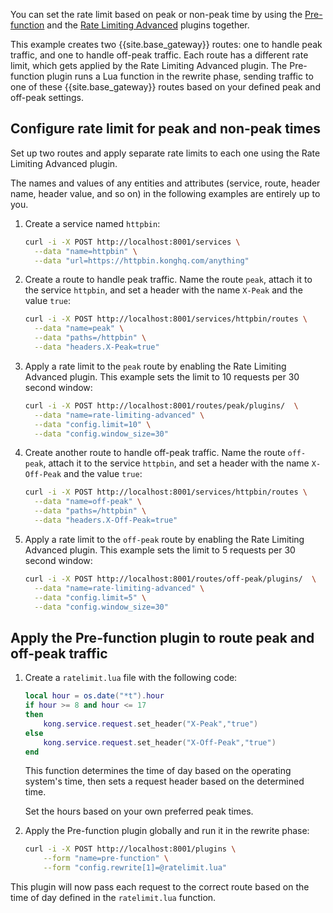 
You can set the rate limit based on peak or non-peak time by using the [Pre-function](/hub/kong-inc/pre-function/) and the [Rate Limiting Advanced](/hub/kong-inc/rate-limiting-advanced/) plugins together.

This example creates two {{site.base_gateway}} routes: one to handle peak traffic, and one to handle off-peak traffic. 
Each route has a different rate limit, which gets applied by the Rate Limiting Advanced plugin.
The Pre-function plugin runs a Lua function in the rewrite phase, sending traffic to one of these {{site.base_gateway}} routes based on your defined peak and off-peak settings.

## Configure rate limit for peak and non-peak times

Set up two routes and apply separate rate limits to each one using the Rate Limiting Advanced plugin.

The names and values of any entities and attributes (service, route, header name, header value, and so on) 
in the following examples are entirely up to you.

1. Create a service named `httpbin`:

    ```bash
    curl -i -X POST http://localhost:8001/services \
      --data "name=httpbin" \
      --data "url=https://httpbin.konghq.com/anything"
    ```

1. Create a route to handle peak traffic.
Name the route `peak`, attach it to the service `httpbin`, and set a header with the name `X-Peak` and the value `true`:
 
    ```bash
    curl -i -X POST http://localhost:8001/services/httpbin/routes \
      --data "name=peak" \
      --data "paths=/httpbin" \
      --data "headers.X-Peak=true"
    ```

1. Apply a rate limit to the `peak` route by enabling the Rate Limiting Advanced plugin. 
This example sets the limit to 10 requests per 30 second window:

    ```bash
    curl -i -X POST http://localhost:8001/routes/peak/plugins/  \
      --data "name=rate-limiting-advanced" \
      --data "config.limit=10" \
      --data "config.window_size=30"
    ```

1. Create another route to handle off-peak traffic. 
Name the route `off-peak`, attach it to the service `httpbin`, and set a header with the name `X-Off-Peak` and the value `true`:

    ```bash
    curl -i -X POST http://localhost:8001/services/httpbin/routes \
      --data "name=off-peak" \
      --data "paths=/httpbin" \
      --data "headers.X-Off-Peak=true"
    ```

1. Apply a rate limit to the `off-peak` route by enabling the Rate Limiting Advanced plugin. 
This example sets the limit to 5 requests per 30 second window:

    ```bash
    curl -i -X POST http://localhost:8001/routes/off-peak/plugins/  \
      --data "name=rate-limiting-advanced" \
      --data "config.limit=5" \
      --data "config.window_size=30"
    ```

## Apply the Pre-function plugin to route peak and off-peak traffic

1. Create a `ratelimit.lua` file with the following code:

    ```lua
    local hour = os.date("*t").hour 
    if hour >= 8 and hour <= 17 
    then
        kong.service.request.set_header("X-Peak","true") 
    else
        kong.service.request.set_header("X-Off-Peak","true") 
    end
    ```

    This function determines the time of day based on the operating system's time, 
    then sets a request header based on the determined time.

    Set the hours based on your own preferred peak times.

1. Apply the Pre-function plugin globally and run it in the rewrite phase:
   
    ```bash
    curl -i -X POST http://localhost:8001/plugins \
        --form "name=pre-function" \
        --form "config.rewrite[1]=@ratelimit.lua"
    ```  

This plugin will now pass each request to the correct route based on the time of 
day defined in the `ratelimit.lua` function.